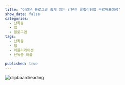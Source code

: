 ```yaml
---
title: "어려운 블로그글 쉽게 읽는 간단한 클립리딩앱 무료배포예정"
show_date: false
categories: 
  - 난독증
  - 앱
  - 블로그앱
tags: 
  - 난독증
  - 앱
  - 어플리케이션
  - 난독증 어플
  
published: true
---
```




![clipboardreading](/Users/kyoungeun/Desktop/proj/focusly777.github.io-six/assets/img/clipboardreading.gif)
